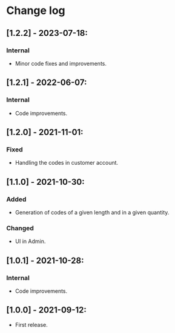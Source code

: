 # Change log

## [1.2.2] - 2023-07-18:
### Internal
- Minor code fixes and improvements.

## [1.2.1] - 2022-06-07:
### Internal
- Code improvements.

## [1.2.0] - 2021-11-01:
### Fixed
- Handling the codes in customer account.

## [1.1.0] - 2021-10-30:
### Added
- Generation of codes of a given length and in a given quantity.
### Changed
- UI in Admin.

## [1.0.1] - 2021-10-28:
### Internal
- Code improvements.

## [1.0.0] - 2021-09-12:
- First release.

